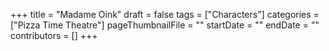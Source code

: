 +++
title = "Madame Oink"
draft = false
tags = ["Characters"]
categories = ["Pizza Time Theatre"]
pageThumbnailFile = ""
startDate = ""
endDate = ""
contributors = []
+++
